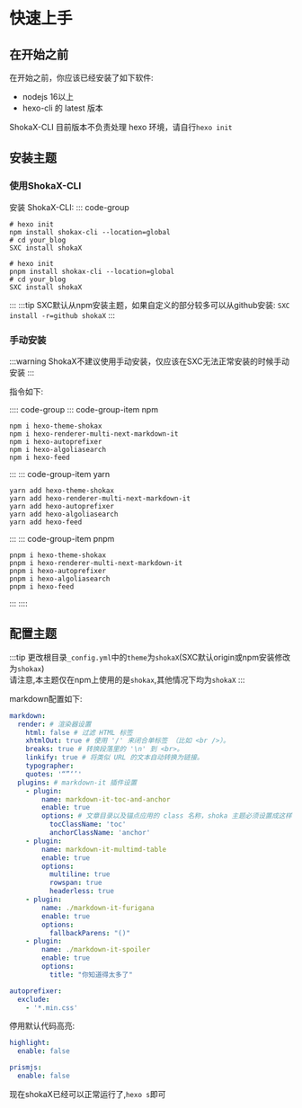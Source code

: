 # 快速上手
## 在开始之前
在开始之前，你应该已经安装了如下软件:
- nodejs 16以上
- hexo-cli 的 latest 版本

ShokaX-CLI 目前版本不负责处理 hexo 环境，请自行`hexo init`

## 安装主题
### 使用ShokaX-CLI
安装 ShokaX-CLI:
::: code-group
```shell [npm]
# hexo init
npm install shokax-cli --location=global
# cd your_blog
SXC install shokaX
```

```shell [pnpm]
# hexo init
pnpm install shokax-cli --location=global
# cd your_blog
SXC install shokaX
```
:::
:::tip
SXC默认从npm安装主题，如果自定义的部分较多可以从github安装:
`SXC install -r=github shokaX`
:::

### 手动安装

:::warning
ShokaX不建议使用手动安装，仅应该在SXC无法正常安装的时候手动安装
:::

指令如下:

:::: code-group
::: code-group-item npm

```shell
npm i hexo-theme-shokax
npm i hexo-renderer-multi-next-markdown-it
npm i hexo-autoprefixer
npm i hexo-algoliasearch
npm i hexo-feed
```

:::
::: code-group-item yarn

```shell
yarn add hexo-theme-shokax
yarn add hexo-renderer-multi-next-markdown-it
yarn add hexo-autoprefixer
yarn add hexo-algoliasearch
yarn add hexo-feed
```

:::
::: code-group-item pnpm

```shell [pnpm]
pnpm i hexo-theme-shokax
pnpm i hexo-renderer-multi-next-markdown-it
pnpm i hexo-autoprefixer
pnpm i hexo-algoliasearch
pnpm i hexo-feed
```

:::
::::

## 配置主题
:::tip
更改根目录`_config.yml`中的`theme`为`shokaX`(SXC默认origin或npm安装修改为`shokax`) \
请注意,本主题仅在npm上使用的是`shokax`,其他情况下均为`shokaX`
:::

markdown配置如下:
```yaml
markdown:
  render: # 渲染器设置
    html: false # 过滤 HTML 标签
    xhtmlOut: true # 使用 '/' 来闭合单标签 （比如 <br />）。
    breaks: true # 转换段落里的 '\n' 到 <br>。
    linkify: true # 将类似 URL 的文本自动转换为链接。
    typographer: 
    quotes: '“”‘’'
  plugins: # markdown-it 插件设置
    - plugin:
        name: markdown-it-toc-and-anchor
        enable: true
        options: # 文章目录以及锚点应用的 class 名称，shoka 主题必须设置成这样
          tocClassName: 'toc'
          anchorClassName: 'anchor'
    - plugin:
        name: markdown-it-multimd-table
        enable: true
        options:
          multiline: true
          rowspan: true
          headerless: true
    - plugin:
        name: ./markdown-it-furigana
        enable: true
        options:
          fallbackParens: "()"
    - plugin:
        name: ./markdown-it-spoiler
        enable: true
        options:
          title: "你知道得太多了"

autoprefixer:
  exclude:
    - '*.min.css'

```
停用默认代码高亮:
```yaml
highlight:
  enable: false

prismjs:
  enable: false
```


现在shokaX已经可以正常运行了,`hexo s`即可